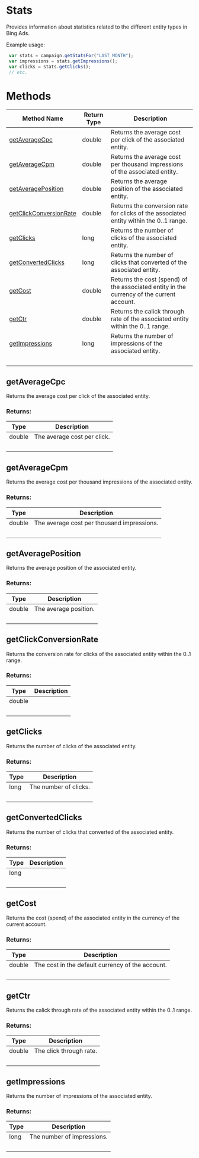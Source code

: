# Stats
Provides information about statistics related to the different entity types in Bing Ads.

Example usage:
```javascript
 var stats = campaign.getStatsFor("LAST_MONTH");
 var impressions = stats.getImpressions();
 var clicks = stats.getClicks();
 // etc.
```

# Methods
|Method Name|Return Type|Description|
|-|-|-
[getAverageCpc](#getaveragecpc)|double|Returns the average cost per click of the associated entity.<br />
[getAverageCpm](#getaveragecpm)|double|Returns the average cost per thousand impressions of the associated entity.<br />
[getAveragePosition](#getaverageposition)|double|Returns the average position of the associated entity.<br />
[getClickConversionRate](#getclickconversionrate)|double|Returns the conversion rate for clicks of the associated entity within the 0..1 range.<br />
[getClicks](#getclicks)|long|Returns the number of clicks of the associated entity.<br />
[getConvertedClicks](#getconvertedclicks)|long|Returns the number of clicks that converted of the associated entity.<br />
[getCost](#getcost)|double|Returns the cost (spend) of the associated entity in the currency of the current account.<br />
[getCtr](#getctr)|double|Returns the calick through rate of the associated entity within the 0..1 range. <br />
[getImpressions](#getimpressions)|long|Returns the number of impressions of the associated entity.<br />
&nbsp;|&nbsp;|&nbsp;

## <a name="getaveragecpc"></a>getAverageCpc
Returns the average cost per click of the associated entity.

### Returns:
|Type|Description|
|-|-
double|The average cost per click.
&nbsp;|&nbsp;
## <a name="getaveragecpm"></a>getAverageCpm
Returns the average cost per thousand impressions of the associated entity.

### Returns:
|Type|Description|
|-|-
double|The average cost per thousand impressions.
&nbsp;|&nbsp;
## <a name="getaverageposition"></a>getAveragePosition
Returns the average position of the associated entity.

### Returns:
|Type|Description|
|-|-
double|The average position.
&nbsp;|&nbsp;
## <a name="getclickconversionrate"></a>getClickConversionRate
Returns the conversion rate for clicks of the associated entity within the 0..1 range.

### Returns:
|Type|Description|
|-|-
double|
&nbsp;|&nbsp;
## <a name="getclicks"></a>getClicks
Returns the number of clicks of the associated entity.

### Returns:
|Type|Description|
|-|-
long|The number of clicks.
&nbsp;|&nbsp;
## <a name="getconvertedclicks"></a>getConvertedClicks
Returns the number of clicks that converted of the associated entity.

### Returns:
|Type|Description|
|-|-
long|
&nbsp;|&nbsp;
## <a name="getcost"></a>getCost
Returns the cost (spend) of the associated entity in the currency of the current account.

### Returns:
|Type|Description|
|-|-
double|The cost in the default currency of the account.
&nbsp;|&nbsp;
## <a name="getctr"></a>getCtr
Returns the calick through rate of the associated entity within the 0..1 range. 

### Returns:
|Type|Description|
|-|-
double|The click through rate.
&nbsp;|&nbsp;
## <a name="getimpressions"></a>getImpressions
Returns the number of impressions of the associated entity.

### Returns:
|Type|Description|
|-|-
long|The number of impressions.
&nbsp;|&nbsp;
